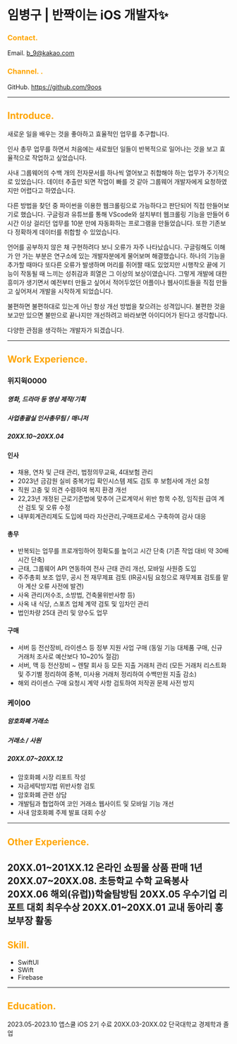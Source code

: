 
<!--HEading-->
# **임병구 | 반짝이는 iOS 개발자✨**

### <span style="color: orange">Contact.</span> 

Email. b_9@kakao.com
### <span style="color: orange">Channel. .</span> 
GitHub. https://github.com/9oos


---
## <span style="color: orange">Introduce. </span> 

새로운 일을 배우는 것을 좋아하고 효율적인 업무를 추구합니다.

인사 총무 업무를 하면서 처음에는 새로웠던 일들이 반복적으로 일어나는 것을 보고
효율적으로 작업하고 싶었습니다.

사내 그룹웨어의 수백 개의 전자문서를 하나씩 열어보고 취합해야 하는 업무가 주기적으로 있었습니다. 
데이터 추출만 되면 작업이 빠를 것 같아 그룹웨어 개발자에게 요청하였지만 어렵다고 하였습니다. 

다른 방법을 찾던 중 파이썬을 이용한 웹크롤링으로 가능하다고 판단되어 직접 만들어보기로 했습니다. 
구글링과 유튜브를 통해 VScode와 설치부터 웹크롤링 기능을 만들어 6시간 이상 걸리던 업무를 10분 만에 자동화하는 프로그램을 만들었습니다.
또한 기존보다 정확하게 데이터를 취합할 수 있었습니다.

언어를 공부하지 않은 채 구현하려다 보니 오류가 자주 나타났습니다. 
구글링해도 이해가 안 가는 부분은 연구소에 있는 개발자분에게 물어보며 해결했습니다. 
하나의 기능을 추가할 때마다 또다른 오류가 발생하며 머리를 쥐어짤 때도 있었지만 시행착오 끝에 기능이 작동될 때 느끼는 성취감과 희열은 그 이상의 보상이였습니다.
그렇게 개발에 대한 흥미가 생기면서 예전부터 만들고 싶어서 적어두었던 어플이나 웹사이트들을 직접 만들고 싶어져서 개발을 시작하게 되었습니다.

불편하면 불편하대로 있는게 아닌 항상 개선 방법을 찾으려는 성격입니다.
불편한 것을 보고만 있으면 불만으로 끝나지만 개선하려고 바라보면 아이디어가 된다고 생각합니다.

다양한 관점을 생각하는 개발자가 되겠습니다.

---
## <span style="color: orange">Work Experience. </span> 

### 위지윅0000
##### 영화, 드라마 등 영상 제작/기획

##### 사업총괄실 인사총무팀 / 매니저
##### 20XX.10~20XX.04 
#### 인사 
- 채용, 연차 및 근태 관리, 법정의무교육, 4대보험 관리
- 2023년 금감원 실비 중복가입 확인시스템 제도 검토 후 보험사에 개선 요청
- 직원 고충 및 의견 수렴하여 복지 환경 개선
- 22,23년 개정된 근로기준법에 맞추어 근로계약서 위반 항목 수정, 임직원 급여 계산 검토 및 오류 수정
- 내부회계관리제도 도입에 따라 자산관리,구매프로세스 구축하여 감사 대응

#### 총무
- 반복되는 업무를 프로개밍하어 정확도를 높이고 시간 단축 
 (기존 작업 대비 약 30배 시간 단축)
- 근태, 그룹웨어 API 연동하여 전사 근태 관리 개선, 모바일 사원증 도입
- 주주총회 보조 업무, 공시 전 재무제표 검토
 (IR공시팀 요청으로 재무제표 검토를 맡아 계산 오류 사전에 발견)
- 사옥 관리(저수조, 소방법, 건축물위반사항 등)
- 사옥 내 식당, 스포츠 업체 계약 검토 및 임차인 관리
- 법인차량 25대 관리 및 양수도 업무

 #### 구매
- 서버 등 전산장비, 라이센스 등 정부 지원 사업 구매 
(동일 기능 대체품 구매, 신규 거래처 조사로 예산보다 10~20% 절감)
- 서버, 맥 등 전산장비 ~ 렌탈 회사 등 모든 지출 거래처 관리
 (모든 거래처 리스트화 및 주기별 정리하여 중복, 미사용 거래처 정리하여 수백만원 지출 감소)
- 해외 라이센스 구매 요청시 계약 사항 검토하여 저작권 문제 사전 방지


### 케이00
##### 암호화폐 거래소

##### 거래소 / 사원
##### 20XX.07~20XX.12 

- 암호화폐 시장 리포트 작성
- 자금세탁방지법 위반사항 검토
- 암호화폐 관련 상담
- 개발팀과 협업하여 코인 거래소 웹사이트 및 모바일 기능 개선
- 사내 암호화폐 주제 발표 대회 수상 
---

## <span style="color: orange">Other Experience.</span>

20XX.01~201XX.12 온라인 쇼핑몰 상품 판매 1년
20XX.07~20XX.08. 초등학교 수학 교육봉사
20XX.06 해외(유럽))학술탐방팀
20XX.05 우수기업 리포트 대회 최우수상
20XX.01~20XX.01 교내 동아리 홍보부장 활동
---

## <span style="color: orange">Skill.</span>


- SwiftUI
- SWift  
- Firebase


---
## <span style="color: orange">Education.</span>
2023.05-2023.10 앱스쿨 iOS 2기 수료
20XX.03-20XX.02 단국대학교 경제학과 졸업 